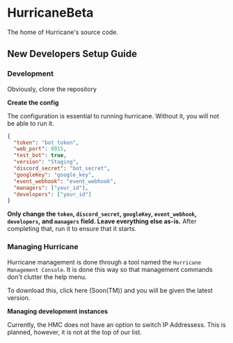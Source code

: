 # HurricaneBeta

The home of Hurricane's source code.

## New Developers Setup Guide

### Development

Obviously, clone the repository

**Create the config**

The configuration is essential to running hurricane. Without it, you will not be able to run it.

```json
{
  "token": "bot_token",
  "web_port": 8015,
  "test_bot": true,
  "version": "Staging",
  "discord_secret": "bot_secret",
  "googleKey": "google_key",
  "event_webhook": "event_webhook",
  "managers": ["your_id"],
  "developers": ["your_id"]
}
```

**Only change the `token`, `discord_secret`, `googleKey`, `event_webhook`, `developers`, and `managers` field. Leave everything else as-is.**
After completing that, run it to ensure that it starts.

### Managing Hurricane

Hurricane management is done through a tool named the `Hurricane Management Console`. It is done this way so that management commands don't clutter the help menu.

To download this, click here (Soon(TM)) and you will be given the latest version.

**Managing development instances**

Currently, the HMC does not have an option to switch IP Addressess. This is planned, however, it is not at the top of our list.